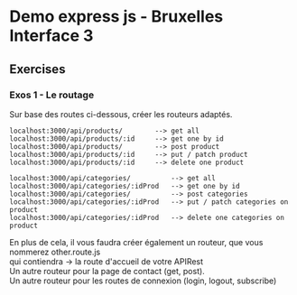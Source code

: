 # Demo express js - Bruxelles Interface 3
## Exercises
### Exos 1 - Le routage
Sur base des routes ci-dessous, créer les routeurs adaptés.  
  
    localhost:3000/api/products/        --> get all
    localhost:3000/api/products/:id     --> get one by id
    localhost:3000/api/products/        --> post product
    localhost:3000/api/products/:id     --> put / patch product
    localhost:3000/api/products/:id     --> delete one product

    localhost:3000/api/categories/          --> get all
    localhost:3000/api/categories/:idProd   --> get one by id
    localhost:3000/api/categories/          --> post categories
    localhost:3000/api/categories/:idProd   --> put / patch categories on product
    localhost:3000/api/categories/:idProd   --> delete one categories on product

  
En plus de cela, il vous faudra créer également un routeur, que vous nommerez other.route.js  
qui contiendra -> la route d'accueil de votre APIRest  
Un autre routeur pour la page de contact (get, post).  
Un autre routeur pour les routes de connexion (login, logout, subscribe)  


